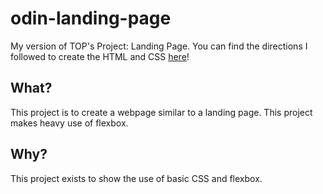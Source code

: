 # odin-landing-page

My version of TOP's Project: Landing Page. You can find the directions I followed to create the HTML and CSS [here](https://www.theodinproject.com/lessons/foundations-landing-page)!

## What?

This project is to create a webpage similar to a landing page. This project makes heavy use of flexbox.

## Why?

This project exists to show the use of basic CSS and flexbox.
